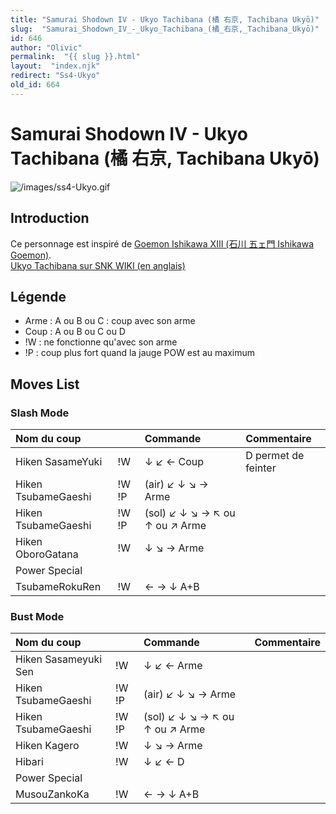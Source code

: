 ```yaml
---
title: "Samurai Shodown IV - Ukyo Tachibana (橘 右京, Tachibana Ukyō)"
slug:  "Samurai_Shodown_IV_-_Ukyo_Tachibana_(橘_右京,_Tachibana_Ukyō)"
id: 646
author: "Olivic"
permalink:  "{{ slug }}.html"
layout:  "index.njk"
redirect: "Ss4-Ukyo"
old_id: 664
---
```


# Samurai Shodown IV - Ukyo Tachibana (橘 右京, Tachibana Ukyō)

![](/images/ss4-Ukyo.gif "/images/ss4-Ukyo.gif")

## Introduction

Ce personnage est inspiré de [Goemon Ishikawa XIII (石川 五ェ門 Ishikawa
Goemon)](http://en.wikipedia.org/wiki/Goemon_Ishikawa_XIII).  
[Ukyo Tachibana sur SNK WIKI (en
anglais)](http://snk.wikia.com/wiki/Ukyo_Tachibana)

## Légende

- Arme : A ou B ou C : coup avec son arme
- Coup : A ou B ou C ou D
- !W : ne fonctionne qu'avec son arme
- !P : coup plus fort quand la jauge POW est au maximum

## Moves List

### Slash Mode

| Nom du coup         |       | Commande                       | Commentaire         |
|:--------------------|-------|:-------------------------------|:--------------------|
| Hiken SasameYuki    | !W    | ↓ ↙ ← Coup                     | D permet de feinter |
| Hiken TsubameGaeshi | !W !P | (air) ↙ ↓ ↘ → Arme             |                     |
| Hiken TsubameGaeshi | !W !P | (sol) ↙ ↓ ↘ → ↖ ou ↑ ou ↗ Arme |                     |
| Hiken OboroGatana   | !W    | ↓ ↘ → Arme                     |                     |
| Power Special       |       |                                |                     |
| TsubameRokuRen      | !W    | ← → ↓ A+B                      |                     |

### Bust Mode

| Nom du coup          |       | Commande                       | Commentaire |
|:---------------------|-------|:-------------------------------|:------------|
| Hiken Sasameyuki Sen | !W    | ↓ ↙ ← Arme                     |             |
| Hiken TsubameGaeshi  | !W !P | (air) ↙ ↓ ↘ → Arme             |             |
| Hiken TsubameGaeshi  | !W !P | (sol) ↙ ↓ ↘ → ↖ ou ↑ ou ↗ Arme |             |
| Hiken Kagero         | !W    | ↓ ↘ → Arme                     |             |
| Hibari               | !W    | ↓ ↙ ← D                        |             |
| Power Special        |       |                                |             |
| MusouZankoKa         | !W    | ← → ↓ A+B                      |             |
